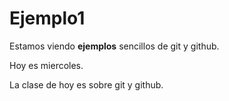 # Ejemplo1

Estamos viendo **ejemplos** sencillos de git y github.

Hoy es miercoles.

La clase de hoy es sobre git y github.
